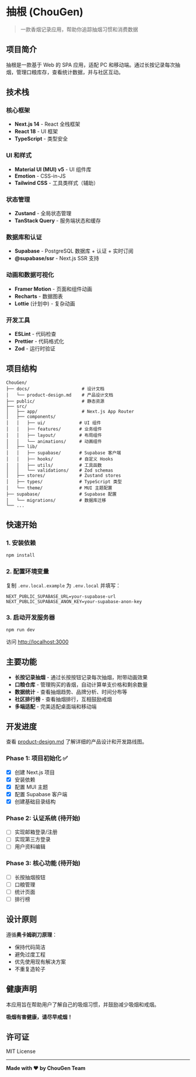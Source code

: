 # 抽根 (ChouGen)

> 一款香烟记录应用，帮助你追踪抽烟习惯和消费数据

## 项目简介

抽根是一款基于 Web 的 SPA 应用，适配 PC 和移动端。通过长按记录每次抽烟，管理口粮库存，查看统计数据，并与社区互动。

## 技术栈

### 核心框架
- **Next.js 14** - React 全栈框架
- **React 18** - UI 框架
- **TypeScript** - 类型安全

### UI 和样式
- **Material UI (MUI) v5** - UI 组件库
- **Emotion** - CSS-in-JS
- **Tailwind CSS** - 工具类样式（辅助）

### 状态管理
- **Zustand** - 全局状态管理
- **TanStack Query** - 服务端状态和缓存

### 数据库和认证
- **Supabase** - PostgreSQL 数据库 + 认证 + 实时订阅
- **@supabase/ssr** - Next.js SSR 支持

### 动画和数据可视化
- **Framer Motion** - 页面和组件动画
- **Recharts** - 数据图表
- **Lottie** (计划中) - 复杂动画

### 开发工具
- **ESLint** - 代码检查
- **Prettier** - 代码格式化
- **Zod** - 运行时验证

## 项目结构

```
ChouGen/
├── docs/                    # 设计文档
│   └── product-design.md    # 产品设计文档
├── public/                  # 静态资源
├── src/
│   ├── app/                 # Next.js App Router
│   ├── components/
│   │   ├── ui/             # UI 组件
│   │   ├── features/       # 业务组件
│   │   ├── layout/         # 布局组件
│   │   └── animations/     # 动画组件
│   ├── lib/
│   │   ├── supabase/       # Supabase 客户端
│   │   ├── hooks/          # 自定义 Hooks
│   │   ├── utils/          # 工具函数
│   │   └── validations/    # Zod schemas
│   ├── stores/             # Zustand stores
│   ├── types/              # TypeScript 类型
│   └── theme/              # MUI 主题配置
├── supabase/               # Supabase 配置
│   └── migrations/         # 数据库迁移
└── ...
```

## 快速开始

### 1. 安装依赖

```bash
npm install
```

### 2. 配置环境变量

复制 `.env.local.example` 为 `.env.local` 并填写：

```env
NEXT_PUBLIC_SUPABASE_URL=your-supabase-url
NEXT_PUBLIC_SUPABASE_ANON_KEY=your-supabase-anon-key
```

### 3. 启动开发服务器

```bash
npm run dev
```

访问 [http://localhost:3000](http://localhost:3000)

## 主要功能

- **长按记录抽烟** - 通过长按按钮记录每次抽烟，附带动画效果
- **口粮仓库** - 管理购买的香烟，自动计算单支价格和剩余数量
- **数据统计** - 查看抽烟趋势、品牌分析、时间分布等
- **社区排行榜** - 查看抽烟排行，互相鼓励戒烟
- **多端适配** - 完美适配桌面端和移动端

## 开发进度

查看 [product-design.md](./docs/product-design.md) 了解详细的产品设计和开发路线图。

### Phase 1: 项目初始化 ✅
- [x] 创建 Next.js 项目
- [x] 安装依赖
- [x] 配置 MUI 主题
- [x] 配置 Supabase 客户端
- [x] 创建基础目录结构

### Phase 2: 认证系统 (待开始)
- [ ] 实现邮箱登录/注册
- [ ] 实现第三方登录
- [ ] 用户资料编辑

### Phase 3: 核心功能 (待开始)
- [ ] 长按抽烟按钮
- [ ] 口粮管理
- [ ] 统计页面
- [ ] 排行榜

## 设计原则

遵循**奥卡姆剃刀原理**：

- 保持代码简洁
- 避免过度工程
- 优先使用现有解决方案
- 不重复造轮子

## 健康声明

本应用旨在帮助用户了解自己的吸烟习惯，并鼓励减少吸烟和戒烟。

**吸烟有害健康，请尽早戒烟！**

## 许可证

MIT License

---

**Made with ❤️ by ChouGen Team**
